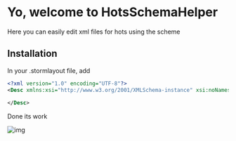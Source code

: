 # Yo, welcome to HotsSchemaHelper
Here you can easily edit xml files for hots using the scheme


## Installation
In your .stormlayout file, add
```xml
<?xml version="1.0" encoding="UTF-8"?>
<Desc xmlns:xsi="http://www.w3.org/2001/XMLSchema-instance" xsi:noNamespaceSchemaLocation="https://raw.githubusercontent.com/AestroFidelium/HotsSchemaHelper/master/aeschema.xsd">
    
</Desc>
```
Done its work

![img](https://user-images.githubusercontent.com/56913791/185334485-60ec4550-1208-4737-9406-86264d8232cb.png)
